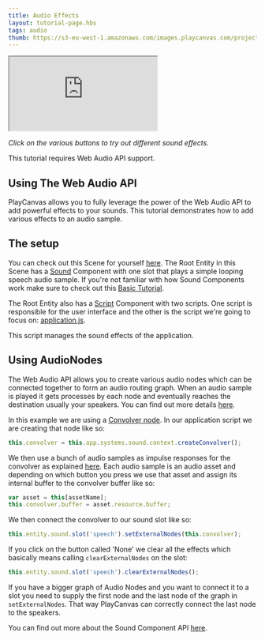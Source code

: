 ```yaml
---
title: Audio Effects
layout: tutorial-page.hbs
tags: audio
thumb: https://s3-eu-west-1.amazonaws.com/images.playcanvas.com/projects/12/406047/G0ZA35-image-75.jpg
---
```


<iframe src="https://playcanv.as/p/1nS6AnC9/" ></iframe>

*Click on the various buttons to try out different sound effects.*

<div class="alert alert-info">This tutorial requires Web Audio API support.</div>

## Using The Web Audio API

PlayCanvas allows you to fully leverage the power of the Web Audio API to add powerful effects to your sounds. This tutorial demonstrates how to add various effects to an audio sample.

## The setup

You can check out this Scene for yourself [here][1]. The Root Entity in this Scene has a [Sound][2] Component with one slot that plays a simple looping speech audio sample. If you're not familiar with how Sound Components work make sure to check out this [Basic Tutorial][3].

The Root Entity also has a [Script][4] Component with two scripts. One script is responsible for the user interface and the other is the script we're going to focus on: <a href="https://playcanvas.com/editor/asset/4472751" target="_blank">application.js</a>.

This script manages the sound effects of the application.

## Using AudioNodes

The Web Audio API allows you to create various audio nodes which can be connected together to form an audio routing graph. When an audio sample is played it gets processes by each node and eventually reaches the destination usually your speakers. You can find out more details [here][5].

In this example we are using a [Convolver node][6]. In our application script we are creating that node like so:

```javascript
this.convolver = this.app.systems.sound.context.createConvolver();
```

We then use a bunch of audio samples as impulse responses for the convolver as explained [here][7]. Each audio sample is an audio asset and depending on which button you press we use that asset and assign its internal buffer to the convolver buffer like so:

```javascript
var asset = this[assetName];
this.convolver.buffer = asset.resource.buffer;
```

We then connect the convolver to our sound slot like so:

```javascript
this.entity.sound.slot('speech').setExternalNodes(this.convolver);
```

If you click on the button called 'None' we clear all the effects which basically means calling ```clearExternalNodes``` on the slot:

```javascript
this.entity.sound.slot('speech').clearExternalNodes();
```

If you have a bigger graph of Audio Nodes and you want to connect it to a slot you need to supply the first node and the last node of the graph in ```setExternalNodes```. That way PlayCanvas can correctly connect the last node to the speakers.

You can find out more about the Sound Component API [here][8].

[1]: https://playcanvas.com/editor/scene/440346
[2]: /user-manual/packs/components/sound
[3]: /tutorials/basic-audio/
[4]: /user-manual/packs/components/script
[5]: https://developer.mozilla.org/en-US/docs/Web/API/Web_Audio_API
[6]: https://developer.mozilla.org/en-US/docs/Web/API/ConvolverNode
[7]: https://developer.mozilla.org/en-US/docs/Web/API/ConvolverNode/buffer
[8]: /api/pc.Sound.html
